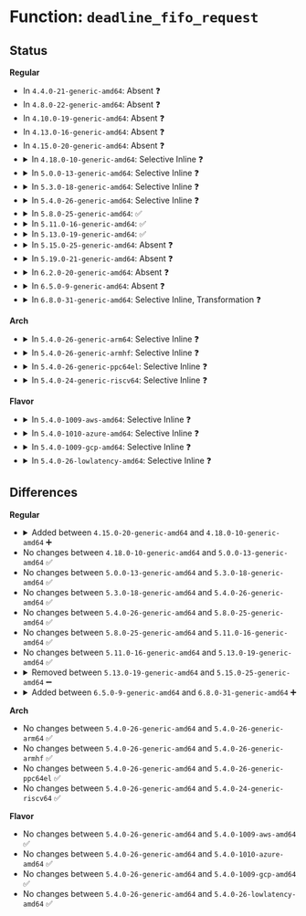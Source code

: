 # Function: <code>deadline_fifo_request</code>

## Status
<b>Regular</b>
<ul>
<li>
In <code>4.4.0-21-generic-amd64</code>: Absent ❓
</li>
<li>
In <code>4.8.0-22-generic-amd64</code>: Absent ❓
</li>
<li>
In <code>4.10.0-19-generic-amd64</code>: Absent ❓
</li>
<li>
In <code>4.13.0-16-generic-amd64</code>: Absent ❓
</li>
<li>
In <code>4.15.0-20-generic-amd64</code>: Absent ❓
</li>
<li>
<details>
<summary>In <code>4.18.0-10-generic-amd64</code>: Selective Inline ❓</summary>

```c
struct request * deadline_fifo_request(struct deadline_data * dd, int data_dir)
```

```json
{
  "name": "deadline_fifo_request",
  "collision_type": "Unique Static",
  "inline_type": "Selective",
  "funcs": [
    {
      "addr": 18446744071583751088,
      "name": "deadline_fifo_request",
      "external": false,
      "loc": "block/deadline-iosched.c:248",
      "file": "block/deadline-iosched.c",
      "inline": "not declared, inlined",
      "caller_inline": [],
      "caller_func": [
        "block/deadline-iosched.c:deadline_dispatch_requests",
        "block/deadline-iosched.c:deadline_dispatch_requests"
      ]
    }
  ],
  "symbols": [
    {
      "addr": 18446744071583751088,
      "name": "deadline_fifo_request",
      "section": ".text",
      "bind": "STB_LOCAL",
      "size": 202
    }
  ]
}
```
</details>
</li>
<li>
<details>
<summary>In <code>5.0.0-13-generic-amd64</code>: Selective Inline ❓</summary>

```c
struct request * deadline_fifo_request(struct deadline_data * dd, int data_dir)
```

```json
{
  "name": "deadline_fifo_request",
  "collision_type": "Unique Static",
  "inline_type": "Selective",
  "funcs": [
    {
      "addr": 18446744071583859328,
      "name": "deadline_fifo_request",
      "external": false,
      "loc": "block/mq-deadline.c:200",
      "file": "block/mq-deadline.c",
      "inline": "not declared, inlined",
      "caller_inline": [],
      "caller_func": [
        "block/mq-deadline.c:dd_dispatch_request",
        "block/mq-deadline.c:dd_dispatch_request"
      ]
    }
  ],
  "symbols": [
    {
      "addr": 18446744071583859328,
      "name": "deadline_fifo_request",
      "section": ".text",
      "bind": "STB_LOCAL",
      "size": 245
    }
  ]
}
```
</details>
</li>
<li>
<details>
<summary>In <code>5.3.0-18-generic-amd64</code>: Selective Inline ❓</summary>

```c
struct request * deadline_fifo_request(struct deadline_data * dd, int data_dir)
```

```json
{
  "name": "deadline_fifo_request",
  "collision_type": "Unique Static",
  "inline_type": "Selective",
  "funcs": [
    {
      "addr": 18446744071584049968,
      "name": "deadline_fifo_request",
      "external": false,
      "loc": "block/mq-deadline.c:201",
      "file": "block/mq-deadline.c",
      "inline": "not declared, inlined",
      "caller_inline": [],
      "caller_func": [
        "block/mq-deadline.c:dd_dispatch_request",
        "block/mq-deadline.c:dd_dispatch_request"
      ]
    }
  ],
  "symbols": [
    {
      "addr": 18446744071584049968,
      "name": "deadline_fifo_request",
      "section": ".text",
      "bind": "STB_LOCAL",
      "size": 265
    }
  ]
}
```
</details>
</li>
<li>
<details>
<summary>In <code>5.4.0-26-generic-amd64</code>: Selective Inline ❓</summary>

```c
struct request * deadline_fifo_request(struct deadline_data * dd, int data_dir)
```

```json
{
  "name": "deadline_fifo_request",
  "collision_type": "Unique Static",
  "inline_type": "Selective",
  "funcs": [
    {
      "addr": 18446744071584172512,
      "name": "deadline_fifo_request",
      "external": false,
      "loc": "block/mq-deadline.c:201",
      "file": "block/mq-deadline.c",
      "inline": "not declared, inlined",
      "caller_inline": [],
      "caller_func": [
        "block/mq-deadline.c:dd_dispatch_request",
        "block/mq-deadline.c:dd_dispatch_request"
      ]
    }
  ],
  "symbols": [
    {
      "addr": 18446744071584172512,
      "name": "deadline_fifo_request",
      "section": ".text",
      "bind": "STB_LOCAL",
      "size": 265
    }
  ]
}
```
</details>
</li>
<li>
<details>
<summary>In <code>5.8.0-25-generic-amd64</code>: ✅</summary>

```c
struct request * deadline_fifo_request(struct deadline_data * dd, int data_dir)
```

```json
{
  "name": "deadline_fifo_request",
  "collision_type": "Unique Static",
  "inline_type": "No",
  "funcs": [
    {
      "addr": 18446744071584569376,
      "name": "deadline_fifo_request",
      "external": false,
      "loc": "block/mq-deadline.c:201",
      "file": "block/mq-deadline.c",
      "inline": "seen, unknown",
      "caller_inline": [],
      "caller_func": [
        "block/mq-deadline.c:__dd_dispatch_request",
        "block/mq-deadline.c:__dd_dispatch_request"
      ]
    }
  ],
  "symbols": [
    {
      "addr": 18446744071584569376,
      "name": "deadline_fifo_request",
      "section": ".text",
      "bind": "STB_LOCAL",
      "size": 241
    }
  ]
}
```
</details>
</li>
<li>
<details>
<summary>In <code>5.11.0-16-generic-amd64</code>: ✅</summary>

```c
struct request * deadline_fifo_request(struct deadline_data * dd, int data_dir)
```

```json
{
  "name": "deadline_fifo_request",
  "collision_type": "Unique Static",
  "inline_type": "No",
  "funcs": [
    {
      "addr": 18446744071584687648,
      "name": "deadline_fifo_request",
      "external": false,
      "loc": "block/mq-deadline.c:201",
      "file": "block/mq-deadline.c",
      "inline": "seen, unknown",
      "caller_inline": [],
      "caller_func": [
        "block/mq-deadline.c:__dd_dispatch_request",
        "block/mq-deadline.c:__dd_dispatch_request"
      ]
    }
  ],
  "symbols": [
    {
      "addr": 18446744071584687648,
      "name": "deadline_fifo_request",
      "section": ".text",
      "bind": "STB_LOCAL",
      "size": 251
    }
  ]
}
```
</details>
</li>
<li>
<details>
<summary>In <code>5.13.0-19-generic-amd64</code>: ✅</summary>

```c
struct request * deadline_fifo_request(struct deadline_data * dd, int data_dir)
```

```json
{
  "name": "deadline_fifo_request",
  "collision_type": "Unique Static",
  "inline_type": "No",
  "funcs": [
    {
      "addr": 18446744071584715840,
      "name": "deadline_fifo_request",
      "external": false,
      "loc": "block/mq-deadline.c:203",
      "file": "block/mq-deadline.c",
      "inline": "seen, unknown",
      "caller_inline": [],
      "caller_func": [
        "block/mq-deadline.c:__dd_dispatch_request",
        "block/mq-deadline.c:__dd_dispatch_request"
      ]
    }
  ],
  "symbols": [
    {
      "addr": 18446744071584715840,
      "name": "deadline_fifo_request",
      "section": ".text",
      "bind": "STB_LOCAL",
      "size": 253
    }
  ]
}
```
</details>
</li>
<li>
<details>
<summary>In <code>5.15.0-25-generic-amd64</code>: Absent ❓</summary>

```json
{
  "name": "deadline_fifo_request",
  "collision_type": "Unique Static",
  "inline_type": "Selective",
  "funcs": [
    {
      "addr": 18446744071585144069,
      "name": "deadline_fifo_request",
      "external": false,
      "loc": "block/mq-deadline.c:296",
      "file": "block/mq-deadline.c",
      "inline": "not declared, inlined",
      "caller_inline": [
        "block/mq-deadline.c:__dd_dispatch_request",
        "block/mq-deadline.c:__dd_dispatch_request"
      ],
      "caller_func": [
        "block/mq-deadline.c:__dd_dispatch_request",
        "block/mq-deadline.c:__dd_dispatch_request"
      ]
    }
  ],
  "symbols": [
    {
      "addr": 18446744071585142880,
      "name": "deadline_fifo_request.part.0",
      "section": ".text",
      "bind": "STB_LOCAL",
      "size": 190
    },
    {
      "addr": 18446744071592320926,
      "name": "deadline_fifo_request.part.0.cold",
      "section": ".text",
      "bind": "STB_LOCAL",
      "size": 34
    }
  ]
}
```
</details>
</li>
<li>
<details>
<summary>In <code>5.19.0-21-generic-amd64</code>: Absent ❓</summary>

```json
{
  "name": "deadline_fifo_request",
  "collision_type": "Unique Static",
  "inline_type": "Selective",
  "funcs": [
    {
      "addr": 18446744071585876389,
      "name": "deadline_fifo_request",
      "external": false,
      "loc": "block/mq-deadline.c:285",
      "file": "block/mq-deadline.c",
      "inline": "not declared, inlined",
      "caller_inline": [
        "block/mq-deadline.c:__dd_dispatch_request",
        "block/mq-deadline.c:__dd_dispatch_request"
      ],
      "caller_func": [
        "block/mq-deadline.c:__dd_dispatch_request",
        "block/mq-deadline.c:__dd_dispatch_request"
      ]
    }
  ],
  "symbols": [
    {
      "addr": 18446744071585874672,
      "name": "deadline_fifo_request.part.0",
      "section": ".text",
      "bind": "STB_LOCAL",
      "size": 199
    },
    {
      "addr": 18446744071594105480,
      "name": "deadline_fifo_request.part.0.cold",
      "section": ".text",
      "bind": "STB_LOCAL",
      "size": 34
    }
  ]
}
```
</details>
</li>
<li>
<details>
<summary>In <code>6.2.0-20-generic-amd64</code>: Absent ❓</summary>

```json
{
  "name": "deadline_fifo_request",
  "collision_type": "Unique Static",
  "inline_type": "Selective",
  "funcs": [
    {
      "addr": 18446744071586661461,
      "name": "deadline_fifo_request",
      "external": false,
      "loc": "block/mq-deadline.c:332",
      "file": "block/mq-deadline.c",
      "inline": "not declared, inlined",
      "caller_inline": [
        "block/mq-deadline.c:__dd_dispatch_request",
        "block/mq-deadline.c:__dd_dispatch_request"
      ],
      "caller_func": [
        "block/mq-deadline.c:__dd_dispatch_request",
        "block/mq-deadline.c:__dd_dispatch_request"
      ]
    }
  ],
  "symbols": [
    {
      "addr": 18446744071586659472,
      "name": "deadline_fifo_request.part.0",
      "section": ".text",
      "bind": "STB_LOCAL",
      "size": 285
    },
    {
      "addr": 18446744071596109774,
      "name": "deadline_fifo_request.part.0.cold",
      "section": ".text",
      "bind": "STB_LOCAL",
      "size": 37
    }
  ]
}
```
</details>
</li>
<li>
<details>
<summary>In <code>6.5.0-9-generic-amd64</code>: Absent ❓</summary>

```json
{
  "name": "deadline_fifo_request",
  "collision_type": "Unique Static",
  "inline_type": "Selective",
  "funcs": [
    {
      "addr": 18446744071586919536,
      "name": "deadline_fifo_request",
      "external": false,
      "loc": "block/mq-deadline.c:346",
      "file": "block/mq-deadline.c",
      "inline": "not declared, inlined",
      "caller_inline": [
        "block/mq-deadline.c:__dd_dispatch_request",
        "block/mq-deadline.c:__dd_dispatch_request"
      ],
      "caller_func": [
        "block/mq-deadline.c:__dd_dispatch_request",
        "block/mq-deadline.c:__dd_dispatch_request"
      ]
    }
  ],
  "symbols": [
    {
      "addr": 18446744071586917808,
      "name": "deadline_fifo_request.part.0",
      "section": ".text",
      "bind": "STB_LOCAL",
      "size": 653
    },
    {
      "addr": 18446744071596633714,
      "name": "deadline_fifo_request.part.0.cold",
      "section": ".text",
      "bind": "STB_LOCAL",
      "size": 103
    }
  ]
}
```
</details>
</li>
<li>
<details>
<summary>In <code>6.8.0-31-generic-amd64</code>: Selective Inline, Transformation ❓</summary>

```c
struct request * deadline_fifo_request(struct deadline_data * dd, struct dd_per_prio * per_prio, enum dd_data_dir data_dir)
```

```json
{
  "name": "deadline_fifo_request",
  "collision_type": "Unique Static",
  "inline_type": "Selective",
  "funcs": [
    {
      "addr": 18446744071587197883,
      "name": "deadline_fifo_request",
      "external": false,
      "loc": "block/mq-deadline.c:346",
      "file": "block/mq-deadline.c",
      "inline": "not declared, inlined",
      "caller_inline": [
        "block/mq-deadline.c:__dd_dispatch_request"
      ],
      "caller_func": [
        "block/mq-deadline.c:__dd_dispatch_request",
        "block/mq-deadline.c:__dd_dispatch_request"
      ]
    }
  ],
  "symbols": [
    {
      "addr": 18446744071587196576,
      "name": "deadline_fifo_request.part.0",
      "section": ".text",
      "bind": "STB_LOCAL",
      "size": 675
    },
    {
      "addr": 18446744071597540268,
      "name": "deadline_fifo_request.part.0.cold",
      "section": ".text",
      "bind": "STB_LOCAL",
      "size": 253
    },
    {
      "addr": 18446744071587197280,
      "name": "deadline_fifo_request",
      "section": ".text",
      "bind": "STB_LOCAL",
      "size": 238
    },
    {
      "addr": 18446744071597540521,
      "name": "deadline_fifo_request.cold",
      "section": ".text",
      "bind": "STB_LOCAL",
      "size": 29
    }
  ]
}
```
</details>
</li>
</ul>
<b>Arch</b>
<ul>
<li>
<details>
<summary>In <code>5.4.0-26-generic-arm64</code>: Selective Inline ❓</summary>

```c
struct request * deadline_fifo_request(struct deadline_data * dd, int data_dir)
```

```json
{
  "name": "deadline_fifo_request",
  "collision_type": "Unique Static",
  "inline_type": "Selective",
  "funcs": [
    {
      "addr": 18446603336496028128,
      "name": "deadline_fifo_request",
      "external": false,
      "loc": "block/mq-deadline.c:201",
      "file": "block/mq-deadline.c",
      "inline": "not declared, inlined",
      "caller_inline": [],
      "caller_func": [
        "block/mq-deadline.c:dd_dispatch_request",
        "block/mq-deadline.c:dd_dispatch_request"
      ]
    }
  ],
  "symbols": [
    {
      "addr": 18446603336496028128,
      "name": "deadline_fifo_request",
      "section": ".text",
      "bind": "STB_LOCAL",
      "size": 440
    }
  ]
}
```
</details>
</li>
<li>
<details>
<summary>In <code>5.4.0-26-generic-armhf</code>: Selective Inline ❓</summary>

```c
struct request * deadline_fifo_request(struct deadline_data * dd, int data_dir)
```

```json
{
  "name": "deadline_fifo_request",
  "collision_type": "Unique Static",
  "inline_type": "Selective",
  "funcs": [
    {
      "addr": 3229368808,
      "name": "deadline_fifo_request",
      "external": false,
      "loc": "block/mq-deadline.c:201",
      "file": "block/mq-deadline.c",
      "inline": "not declared, inlined",
      "caller_inline": [],
      "caller_func": [
        "block/mq-deadline.c:dd_dispatch_request",
        "block/mq-deadline.c:dd_dispatch_request"
      ]
    }
  ],
  "symbols": [
    {
      "addr": 3229368808,
      "name": "deadline_fifo_request",
      "section": ".text",
      "bind": "STB_LOCAL",
      "size": 312
    }
  ]
}
```
</details>
</li>
<li>
<details>
<summary>In <code>5.4.0-26-generic-ppc64el</code>: Selective Inline ❓</summary>

```c
struct request * deadline_fifo_request(struct deadline_data * dd, int data_dir)
```

```json
{
  "name": "deadline_fifo_request",
  "collision_type": "Unique Static",
  "inline_type": "Selective",
  "funcs": [
    {
      "addr": 13835058055290261232,
      "name": "deadline_fifo_request",
      "external": false,
      "loc": "block/mq-deadline.c:201",
      "file": "block/mq-deadline.c",
      "inline": "not declared, inlined",
      "caller_inline": [],
      "caller_func": [
        "block/mq-deadline.c:dd_dispatch_request",
        "block/mq-deadline.c:dd_dispatch_request"
      ]
    }
  ],
  "symbols": [
    {
      "addr": 13835058055290261232,
      "name": "deadline_fifo_request",
      "section": ".text",
      "bind": "STB_LOCAL",
      "size": 424
    }
  ]
}
```
</details>
</li>
<li>
<details>
<summary>In <code>5.4.0-24-generic-riscv64</code>: Selective Inline ❓</summary>

```c
struct request * deadline_fifo_request(struct deadline_data * dd, int data_dir)
```

```json
{
  "name": "deadline_fifo_request",
  "collision_type": "Unique Static",
  "inline_type": "Selective",
  "funcs": [
    {
      "addr": 18446743936275117042,
      "name": "deadline_fifo_request",
      "external": false,
      "loc": "block/mq-deadline.c:201",
      "file": "block/mq-deadline.c",
      "inline": "not declared, inlined",
      "caller_inline": [],
      "caller_func": [
        "block/mq-deadline.c:dd_dispatch_request",
        "block/mq-deadline.c:dd_dispatch_request"
      ]
    }
  ],
  "symbols": [
    {
      "addr": 18446743936275117042,
      "name": "deadline_fifo_request",
      "section": ".text",
      "bind": "STB_LOCAL",
      "size": 344
    }
  ]
}
```
</details>
</li>
</ul>
<b>Flavor</b>
<ul>
<li>
<details>
<summary>In <code>5.4.0-1009-aws-amd64</code>: Selective Inline ❓</summary>

```c
struct request * deadline_fifo_request(struct deadline_data * dd, int data_dir)
```

```json
{
  "name": "deadline_fifo_request",
  "collision_type": "Unique Static",
  "inline_type": "Selective",
  "funcs": [
    {
      "addr": 18446744071584141248,
      "name": "deadline_fifo_request",
      "external": false,
      "loc": "block/mq-deadline.c:201",
      "file": "block/mq-deadline.c",
      "inline": "not declared, inlined",
      "caller_inline": [],
      "caller_func": [
        "block/mq-deadline.c:dd_dispatch_request",
        "block/mq-deadline.c:dd_dispatch_request"
      ]
    }
  ],
  "symbols": [
    {
      "addr": 18446744071584141248,
      "name": "deadline_fifo_request",
      "section": ".text",
      "bind": "STB_LOCAL",
      "size": 265
    }
  ]
}
```
</details>
</li>
<li>
<details>
<summary>In <code>5.4.0-1010-azure-amd64</code>: Selective Inline ❓</summary>

```c
struct request * deadline_fifo_request(struct deadline_data * dd, int data_dir)
```

```json
{
  "name": "deadline_fifo_request",
  "collision_type": "Unique Static",
  "inline_type": "Selective",
  "funcs": [
    {
      "addr": 18446744071584076784,
      "name": "deadline_fifo_request",
      "external": false,
      "loc": "block/mq-deadline.c:201",
      "file": "block/mq-deadline.c",
      "inline": "not declared, inlined",
      "caller_inline": [],
      "caller_func": [
        "block/mq-deadline.c:dd_dispatch_request",
        "block/mq-deadline.c:dd_dispatch_request"
      ]
    }
  ],
  "symbols": [
    {
      "addr": 18446744071584076784,
      "name": "deadline_fifo_request",
      "section": ".text",
      "bind": "STB_LOCAL",
      "size": 265
    }
  ]
}
```
</details>
</li>
<li>
<details>
<summary>In <code>5.4.0-1009-gcp-amd64</code>: Selective Inline ❓</summary>

```c
struct request * deadline_fifo_request(struct deadline_data * dd, int data_dir)
```

```json
{
  "name": "deadline_fifo_request",
  "collision_type": "Unique Static",
  "inline_type": "Selective",
  "funcs": [
    {
      "addr": 18446744071584125008,
      "name": "deadline_fifo_request",
      "external": false,
      "loc": "block/mq-deadline.c:201",
      "file": "block/mq-deadline.c",
      "inline": "not declared, inlined",
      "caller_inline": [],
      "caller_func": [
        "block/mq-deadline.c:dd_dispatch_request",
        "block/mq-deadline.c:dd_dispatch_request"
      ]
    }
  ],
  "symbols": [
    {
      "addr": 18446744071584125008,
      "name": "deadline_fifo_request",
      "section": ".text",
      "bind": "STB_LOCAL",
      "size": 265
    }
  ]
}
```
</details>
</li>
<li>
<details>
<summary>In <code>5.4.0-26-lowlatency-amd64</code>: Selective Inline ❓</summary>

```c
struct request * deadline_fifo_request(struct deadline_data * dd, int data_dir)
```

```json
{
  "name": "deadline_fifo_request",
  "collision_type": "Unique Static",
  "inline_type": "Selective",
  "funcs": [
    {
      "addr": 18446744071584229360,
      "name": "deadline_fifo_request",
      "external": false,
      "loc": "block/mq-deadline.c:201",
      "file": "block/mq-deadline.c",
      "inline": "not declared, inlined",
      "caller_inline": [],
      "caller_func": [
        "block/mq-deadline.c:dd_dispatch_request",
        "block/mq-deadline.c:dd_dispatch_request"
      ]
    }
  ],
  "symbols": [
    {
      "addr": 18446744071584229360,
      "name": "deadline_fifo_request",
      "section": ".text",
      "bind": "STB_LOCAL",
      "size": 265
    }
  ]
}
```
</details>
</li>
</ul>

## Differences
<b>Regular</b>
<ul>
<li>
<details>
<summary>Added between <code>4.15.0-20-generic-amd64</code> and <code>4.18.0-10-generic-amd64</code> ➕</summary>

```c
struct request * deadline_fifo_request(struct deadline_data * dd, int data_dir)
```
</details>
</li>
<li>
No changes between <code>4.18.0-10-generic-amd64</code> and <code>5.0.0-13-generic-amd64</code> ✅
</li>
<li>
No changes between <code>5.0.0-13-generic-amd64</code> and <code>5.3.0-18-generic-amd64</code> ✅
</li>
<li>
No changes between <code>5.3.0-18-generic-amd64</code> and <code>5.4.0-26-generic-amd64</code> ✅
</li>
<li>
No changes between <code>5.4.0-26-generic-amd64</code> and <code>5.8.0-25-generic-amd64</code> ✅
</li>
<li>
No changes between <code>5.8.0-25-generic-amd64</code> and <code>5.11.0-16-generic-amd64</code> ✅
</li>
<li>
No changes between <code>5.11.0-16-generic-amd64</code> and <code>5.13.0-19-generic-amd64</code> ✅
</li>
<li>
<details>
<summary>Removed between <code>5.13.0-19-generic-amd64</code> and <code>5.15.0-25-generic-amd64</code> ➖</summary>

```c
struct request * deadline_fifo_request(struct deadline_data * dd, int data_dir)
```
</details>
</li>
<li>
<details>
<summary>Added between <code>6.5.0-9-generic-amd64</code> and <code>6.8.0-31-generic-amd64</code> ➕</summary>

```c
struct request * deadline_fifo_request(struct deadline_data * dd, struct dd_per_prio * per_prio, enum dd_data_dir data_dir)
```
</details>
</li>
</ul>
<b>Arch</b>
<ul>
<li>
No changes between <code>5.4.0-26-generic-amd64</code> and <code>5.4.0-26-generic-arm64</code> ✅
</li>
<li>
No changes between <code>5.4.0-26-generic-amd64</code> and <code>5.4.0-26-generic-armhf</code> ✅
</li>
<li>
No changes between <code>5.4.0-26-generic-amd64</code> and <code>5.4.0-26-generic-ppc64el</code> ✅
</li>
<li>
No changes between <code>5.4.0-26-generic-amd64</code> and <code>5.4.0-24-generic-riscv64</code> ✅
</li>
</ul>
<b>Flavor</b>
<ul>
<li>
No changes between <code>5.4.0-26-generic-amd64</code> and <code>5.4.0-1009-aws-amd64</code> ✅
</li>
<li>
No changes between <code>5.4.0-26-generic-amd64</code> and <code>5.4.0-1010-azure-amd64</code> ✅
</li>
<li>
No changes between <code>5.4.0-26-generic-amd64</code> and <code>5.4.0-1009-gcp-amd64</code> ✅
</li>
<li>
No changes between <code>5.4.0-26-generic-amd64</code> and <code>5.4.0-26-lowlatency-amd64</code> ✅
</li>
</ul>
